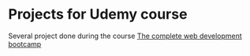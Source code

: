 # Projects for Udemy course

Several project done during the course [The complete web development bootcamp](https://www.udemy.com/course/the-complete-web-development-bootcamp/)
